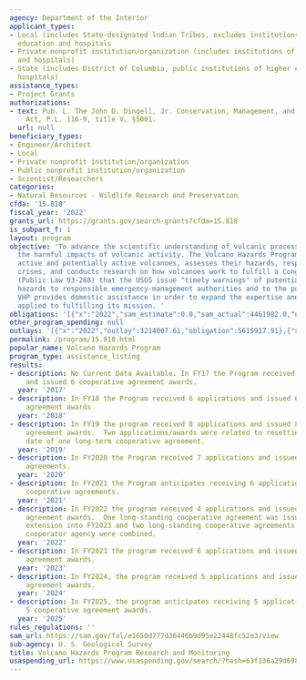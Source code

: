 ```yaml
---
agency: Department of the Interior
applicant_types:
- Local (includes State-designated lndian Tribes, excludes institutions of higher
  education and hospitals
- Private nonprofit institution/organization (includes institutions of higher education
  and hospitals)
- State (includes District of Columbia, public institutions of higher education and
  hospitals)
assistance_types:
- Project Grants
authorizations:
- text: Pub. L. The John D. Dingell, Jr. Conservation, Management, and Recreation
    Act, P.L. 116-9, title V, §5001.
  url: null
beneficiary_types:
- Engineer/Architect
- Local
- Private nonprofit institution/organization
- Public nonprofit institution/organization
- Scientist/Researchers
categories:
- Natural Resources - Wildlife Research and Preservation
cfda: '15.818'
fiscal_year: '2022'
grants_url: https://grants.gov/search-grants?cfda=15.818
is_subpart_f: 1
layout: program
objective: 'To advance the scientific understanding of volcanic processes and to lessen
  the harmful impacts of volcanic activity. The Volcano Hazards Program (VHP) monitors
  active and potentially active volcanoes, assesses their hazards, responds to volcanic
  crises, and conducts research on how volcanoes work to fulfill a Congressional mandate
  (Public Law 93-288) that the USGS issue "timely warnings" of potential volcanic
  hazards to responsible emergency-management authorities and to the populace affected.
  VHP provides domestic assistance in order to expand the expertise and capabilities
  applied to fulfilling its mission. '
obligations: '[{"x":"2022","sam_estimate":0.0,"sam_actual":4461982.0,"usa_spending_actual":4629695.94},{"x":"2023","sam_estimate":0.0,"sam_actual":5285216.0,"usa_spending_actual":6307758.31},{"x":"2024","sam_estimate":4603382.0,"sam_actual":0.0,"usa_spending_actual":2881268.51}]'
other_program_spending: null
outlays: '[{"x":"2022","outlay":3214007.61,"obligation":5615917.91},{"x":"2023","outlay":800365.14,"obligation":1130234.4},{"x":"2024","outlay":0.0,"obligation":0.0}]'
permalink: /program/15.818.html
popular_name: Volcano Hazards Program
program_type: assistance_listing
results:
- description: No Current Data Available. In FY17 the Program received 6 applications
    and issued 6 cooperative agreement awards.
  year: '2017'
- description: In FY18 the Program received 6 applications and issued 6 cooperative
    agreement awards
  year: '2018'
- description: In FY19 the program received 8 applications and issued 8 cooperative
    agreement awards.  Two applications/awards were related to resetting the start
    date of one long-term cooperative agreement.
  year: '2019'
- description: In FY2020 the Program received 7 applications and issued 7 cooperative
    agreements.
  year: '2020'
- description: In FY2021 the Program anticipates receiving 6 applications and issuing  6
    cooperative agreements.
  year: '2021'
- description: In FY2022 the program received 4 applications and issued 4 cooperative
    agreement awards.  One long-standing cooperative agreement was issued a no-cost
    extension into FY2023 and two long-standing cooperative agreements with the same
    cooperator agency were combined.
  year: '2022'
- description: In FY2023 the program received 6 applications and issued 6 cooperative
    agreement awards.
  year: '2023'
- description: In FY2024, the program received 5 applications and issued 5 cooperative
    agreement awards.
  year: '2024'
- description: In FY2025, the program anticipates receiving 5 applications and issuing
    5 cooperative agreement awards.
  year: '2025'
rules_regulations: ''
sam_url: https://sam.gov/fal/e1650d777d36446b9d95e22448fc52e3/view
sub-agency: U. S. Geological Survey
title: Volcano Hazards Program Research and Monitoring
usaspending_url: https://www.usaspending.gov/search/?hash=63f136a29d6983410bb9d41818d3692b
---
```

